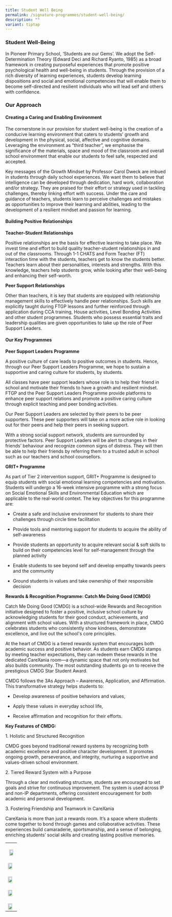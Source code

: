 ```yaml
---
title: Student Well Being
permalink: /signature-programmes/student-well-being/
description: ""
variant: tiptap
---
```

<h3>Student Well-Being</h3>
<p>In Pioneer Primary School, ‘Students are our Gems’. We adopt the Self-Determination
Theory (Edward Deci and Richard Ryanto, 1985) as a broad framework in creating
purposeful experiences that promote positive psychological health and well-being
in students. Through the provision of a rich diversity of learning experiences,
students develop learning dispositions and social and emotional competencies
that will enable them to become self-directed and resilient individuals
who will lead self and others with confidence.</p>
<h3>Our Approach</h3>
<h4>Creating a Caring and Enabling Environment</h4>
<p>The cornerstone in our provision for student well-being is the creation
of a conducive learning environment that caters to students’ growth and
development in the physical, social, affective and cognitive domains. Leveraging
the environment as “third teacher”, we emphasise the significance of the
materials, space and mood of the classroom and overall school environment
that enable our students to feel safe, respected and accepted.</p>
<p>Key messages of the&nbsp;Growth Mindset&nbsp;by Professor Carol Dweck
are imbued in students through daily school experiences. We want them to
believe that intelligence can be developed through dedication, hard work,
collaboration and/or strategy. They are praised for their effort or strategy
used in tackling challenges, thereby linking&nbsp;effort with success.
Under the care and guidance of teachers, students learn to perceive challenges
and mistakes as&nbsp;opportunities to improve&nbsp;their learning and abilities,
leading to the development of a resilient mindset and passion for learning.</p>
<h4>Building Positive Relationships</h4>
<p><strong>Teacher-Student Relationships</strong>
</p>
<p>Positive relationships are the basis for effective learning to take place.
We invest time and effort to build quality teacher-student relationships
in and out of the classrooms. Through 1-1 CHATS and Form Teacher (FT) interaction
time with the students, teachers get to know the students better. Teachers
learn about their personalities, interests and strengths. With this knowledge,
teachers help students grow, while looking after their well-being and enhancing
their self-worth.</p>
<p><strong>Peer Support Relationships</strong>
</p>
<p>Other than teachers, it is key that students are equipped with relationship
management skills to effectively handle peer relationships. Such skills
are explicitly taught during FTGP lessons and further reinforced through
application during CCA training, House activities, Level Bonding Activities
and other student programmes. Students who possess essential traits and
leadership qualities are given opportunities to take up the role of Peer
Support Leaders.</p>
<h4>Our Key Programmes</h4>
<p><strong>Peer Support Leaders Programme</strong>
</p>
<p>A positive culture of care leads to positive outcomes in students. Hence,
through our Peer Support Leaders Programme, we hope to sustain a supportive
and caring culture for students, by students.</p>
<p>All classes have peer support leaders whose role is to help their friend
in school and motivate their friends to have a growth and resilient mindset.
FTGP and the Peer Support Leaders Programme provide platforms to enhance
peer support relations and promote a positive caring culture through explicit
teaching and peer bonding activities.</p>
<p>Our Peer Support Leaders are selected by their peers to be peer supporters.
These peer supporters will take on a more active role in looking out for
their peers and help their peers in seeking support.</p>
<p>With a strong social support network, students are surrounded by protective
factors. Peer Support Leaders will be alert to changes in their friends’
behaviour and recognize common signs of distress. They will then be able
to help their friends by referring them to a trusted adult in school such
as our teachers and school counsellors.</p>
<p><strong>GRIT+ Programme</strong>
</p>
<p>As part of Tier 2 intervention support, GRIT+ Programme is designed to
equip students with social emotional learning competencies and motivation.
Students will undergo a 16-week intensive programme with a strong focus
on Social Emotional Skills and Environmental Education which are applicable
to the real-world context. The key objectives for this programme are:</p>
<ul data-tight="true" class="tight">
<li>
<p>Create a safe and inclusive environment for students to share their challenges
through circle time facilitation</p>
</li>
<li>
<p>Provide tools and mentoring support for students to acquire the ability
of self-awareness</p>
</li>
<li>
<p>Provide students an opportunity to acquire relevant social &amp; soft
skills to build on their competencies level for self-management through
the planned activity</p>
</li>
<li>
<p>Enable students to see beyond self and develop empathy towards peers and
the community</p>
</li>
<li>
<p>Ground students in values and take ownership of their responsible decision</p>
</li>
</ul>
<p><strong>Rewards &amp; Recognition Programme: Catch Me Doing Good (CMDG)</strong>
</p>
<p>Catch Me Doing Good (CMDG) is a school-wide Rewards and Recognition initiative
designed to foster a positive, inclusive school culture by acknowledging
students for their good conduct, achievements, and alignment with school
values. With a structured framework in place, CMDG celebrates students
who consistently show kindness, demonstrate excellence, and live out the
school's core principles.</p>
<p>At the heart of CMDG is a tiered rewards system that encourages both academic
success and positive behavior. As students earn CMDG stamps by meeting
teacher expectations, they can redeem these rewards in the dedicated CareXania
room—a dynamic space that not only motivates but also builds community.
The most outstanding students go on to receive the prestigious CMDG Star
Student Award.</p>
<p>CMDG follows the 3As Approach – Awareness, Application, and Affirmation.
This transformative strategy helps students to:</p>
<ul data-tight="true" class="tight">
<li>
<p>Develop awareness of positive behaviors and values,</p>
</li>
<li>
<p>Apply these values in everyday school life,</p>
</li>
<li>
<p>Receive affirmation and recognition for their efforts.</p>
</li>
</ul>
<p><strong>Key Features of CMDG:</strong>
</p>
<p>1. Holistic and Structured Recognition</p>
<p>CMDG goes beyond traditional reward systems by recognizing both academic
excellence and positive character development. It promotes ongoing growth,
perseverance, and integrity, nurturing a supportive and values-driven school
environment.</p>
<p>2. Tiered Reward System with a Purpose</p>
<p>Through a clear and motivating structure, students are encouraged to set
goals and strive for continuous improvement. The system is used across
IP and non-IP departments, offering consistent encouragement for both academic
and personal development.</p>
<p>3. Fostering Friendship and Teamwork in CareXania</p>
<p>CareXania is more than just a rewards room. It’s a space where students
come together to bond through games and collaborative activities. These
experiences build camaraderie, sportsmanship, and a sense of belonging,
enriching students’ social skills and creating lasting positive memories.</p>
<table style="minWidth: 25px">
<colgroup>
<col>
</colgroup>
<tbody>
<tr>
<th rowspan="1" colspan="1">
<p></p>
<div class="isomer-image-wrapper">
<img style="width: 80%;" height="auto" width="100%" alt="" src="/images/Student_Well_Being_1.jpg">
</div>
</th>
</tr>
<tr>
<td rowspan="1" colspan="1">
<p></p>
<div class="isomer-image-wrapper">
<img style="width: 80%;" height="auto" width="100%" alt="" src="/images/Student_Well_Being_2.jpg">
</div>
</td>
</tr>
<tr>
<td rowspan="1" colspan="1">
<p></p>
<div class="isomer-image-wrapper">
<img style="width: 80%;" height="auto" width="100%" alt="" src="/images/Student_Well_Being_3.jpg">
</div>
</td>
</tr>
<tr>
<td rowspan="1" colspan="1">
<p></p>
<div class="isomer-image-wrapper">
<img style="width: 80%;" height="auto" width="100%" alt="" src="/images/Student_Well_Being_4.jpg">
</div>
</td>
</tr>
<tr>
<td rowspan="1" colspan="1">
<p></p>
<div class="isomer-image-wrapper">
<img style="width: 80%;" height="auto" width="100%" alt="" src="/images/Student_Well_Being_5.jpg">
</div>
</td>
</tr>
</tbody>
</table>
<p></p>